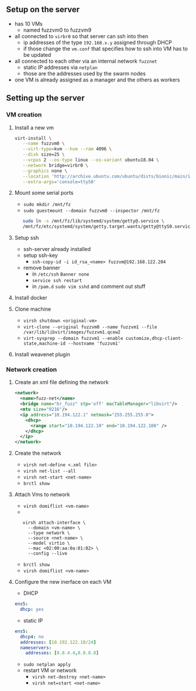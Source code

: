 ## Setup on the server

* has 10 VMs
    * named fuzzvm0 to fuzzvm9
* all connected to `virbr0` so that server can ssh into then
    * ip addresses of the type `192.168.x.y` assigned through DHCP
    * if those change the `vm.conf` that specifies how to ssh into VM has to be updated
* all connected to each other via an internal network `fuzznet`
    * static IP addresses via `netplan`
    * those are the addresses used by the swarm nodes
* one VM is already assigned as a manager and the others as workers

## Setting up the server

### VM creation
1. Install a new vm

    ```bash
    virt-install \
       --name fuzzvm0 \
       --virt-type=kvm --hvm --ram 4096 \
       --disk size=25 \
       --vcpus 2 --os-type linux --os-variant ubuntu18.04 \
       --network bridge=virbr0 \
       --graphics none \
       --location 'http://archive.ubuntu.com/ubuntu/dists/bionic/main/installer-amd64/' \
       --extra-args='console=ttyS0'
    ```
   
2. Mount some serial ports 
    * `sudo mkdir /mnt/fz`
    * `sudo guestmount --domain fuzzvm0 --inspector /mnt/fz` 
    ```bash
       sudo ln -s /mnt/fz/lib/systemd/system/getty@.service \
       /mnt/fz/etc/systemd/system/getty.target.wants/getty@ttyS0.service
    ```
    
3. Setup ssh
    * ssh-server already installed
    * setup ssh-key
        * `ssh-copy-id -i id_rsa_<name> fuzzvm@192.168.122.204`
    * remove banner
        * in `/etc/ssh` `Banner none`
        * `service ssh restart`
        * in `/pam.d` `sudo vim sshd` and comment out stuff

4. Install docker

4. Clone machine
    * `virsh shutdown <original-vm>`
    * `virt-clone --original fuzzvm0 --name fuzzvm1 --file /var/lib/libvirt/images/fuzzvm1.qcow2`
    * `virt-sysprep --domain fuzzvm1 --enable customize,dhcp-client-state,machine-id --hostname 'fuzzvm1'`
    
5. Install weavenet plugin

### Network creation

1. Create an xml file defining the network 

    ```xml
    <network>
      <name>fuzz-net</name>
      <bridge name="br_fuzz" stp='off' macTableManager="libvirt"/>
      <mtu size="9216"/>
      <ip address="10.194.122.1" netmask="255.255.255.0">
        <dhcp>
          <range start="10.194.122.10" end="10.194.122.100" />
        </dhcp>
      </ip>
    </network>
    ```

2. Create the network

    * `virsh net-define <.xml file>`
    * `virsh net-list --all`
    * `virsh net-start <net-name>`
    * `brctl show`    
    
3. Attach Vms to network 

    * `virsh domiflist <vm-name>`
    * 
     ```
        virsh attach-interface \
          --domain <vm-name> \
          --type network \
          --source <net-name> \
          --model virtio \
          --mac <02:00:aa:0a:01:02> \
          --config --live
     ```
    * `brctl show`
    * `virsh domiflist <vm-name>`
    
4. Configure the new inerface on each VM

    * DHCP
    ```yaml
    ens5:
      dhcp: yes
    ```
    * static IP 
    ```yaml
    ens5:
      dhcp4: no
      addresses: [10.192.122.10/24]
      nameservers:
        addresses: [8.8.4.4,8.8.8.8]
    ```
    * `sudo netplan apply`
    * restart VM or network 
        * `virsh net-destroy <net-name>`
        * `virsh net=start <net-name>`